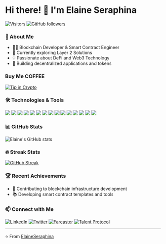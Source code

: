 # Hi there! 👋 I'm Elaine Seraphina

![Visitors](https://visitor-badge.laobi.icu/badge?page_id=ElaineSeraphina.ElaineSeraphina)
[![GitHub followers](https://img.shields.io/github/followers/ElaineSeraphina.svg?style=social&label=Follow)](https://github.com/ElaineSeraphina?tab=followers)

### 🚀 About Me
- 👩‍💻 Blockchain Developer & Smart Contract Engineer
- 🌱 Currently exploring Layer 2 Solutions
- 💡 Passionate about DeFi and Web3 Technology
- 🔗 Building decentralized applications and tokens

###  Buy Me COFFEE
[![Tip in Crypto](https://tip.md/badge.svg)](https://tip.md/ElaineSeraphina)

### 🛠️ Technologies & Tools
![](https://img.shields.io/badge/Network-Monad-informational?style=flat&logo=ethereum&logoColor=white&color=2bbc8a)
![](https://img.shields.io/badge/Network-Base-informational?style=flat&logo=base&logoColor=white&color=2bbc8a)
![](https://img.shields.io/badge/Network-Scroll-informational?style=flat&logo=ethereum&logoColor=white&color=2bbc8a)
![](https://img.shields.io/badge/Network-Polygon-informational?style=flat&logo=polygon&logoColor=white&color=2bbc8a)
![](https://img.shields.io/badge/Network-zkSync-informational?style=flat&logo=zksync&logoColor=white&color=2bbc8a)
![](https://img.shields.io/badge/Language-Solidity-informational?style=flat&logo=solidity&logoColor=white&color=2bbc8a)
![](https://img.shields.io/badge/Framework-Hardhat-informational?style=flat&logo=hardhat&logoColor=white&color=2bbc8a)
![](https://img.shields.io/badge/Framework-Foundry-informational?style=flat&logo=ethereum&logoColor=white&color=2bbc8a)
![](https://img.shields.io/badge/Language-TypeScript-informational?style=flat&logo=typescript&logoColor=white&color=2bbc8a)
![](https://img.shields.io/badge/Language-JavaScript-informational?style=flat&logo=javascript&logoColor=white&color=2bbc8a)
![](https://img.shields.io/badge/Stack-Web3-informational?style=flat&logo=web3dotjs&logoColor=white&color=2bbc8a)
![](https://img.shields.io/badge/Stack-Lens_Protocol-informational?style=flat&logo=lens&logoColor=white&color=2bbc8a)
![](https://img.shields.io/badge/Stack-IPFS-informational?style=flat&logo=ipfs&logoColor=white&color=2bbc8a)
![](https://img.shields.io/badge/Stack-TheGraph-informational?style=flat&logo=thegraph&logoColor=white&color=2bbc8a)
![](https://img.shields.io/badge/Stack-Chainlink-informational?style=flat&logo=chainlink&logoColor=white&color=2bbc8a)

### 📊 GitHub Stats
![Elaine's GitHub stats](https://github-readme-stats.vercel.app/api?username=ElaineSeraphina&show_icons=true&theme=radical)

### 🔥 Streak Stats
[![GitHub Streak](https://github-readme-streak-stats.herokuapp.com/?user=ElaineSeraphina&theme=dark)](https://git.io/streak-stats)

### 🏆 Recent Achievements
- 🔗 Contributing to blockchain infrastructure development
- 📚 Developing smart contract templates and tools

### 📫 Connect with Me
[![LinkedIn](https://img.shields.io/badge/LinkedIn-Connect-blue?style=flat&logo=linkedin)](https://linkedin.com/in/elaineseraphina)
[![Twitter](https://img.shields.io/badge/Twitter-Follow-blue?style=flat&logo=twitter)](https://twitter.com/elaineseraphina)
[![Farcaster](https://img.shields.io/badge/Farcaster-Follow-purple?style=flat&logo=farcaster)](https://farcaster.xyz/elaine16)
[![Talent Protocol](https://img.shields.io/badge/Talent_Protocol-Profile-orange?style=flat)](https://app.talentprotocol.com/6f353a69-6f13-4f07-90b4-bc40a81863f2)


---
⭐️ From [ElaineSeraphina](https://github.com/ElaineSeraphina)
